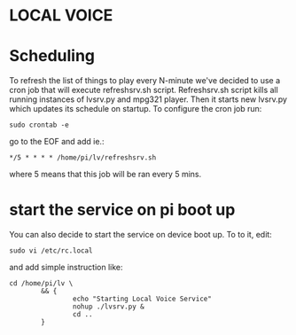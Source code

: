 LOCAL VOICE
===========


# Scheduling
To refresh the list of things to play every N-minute we've decided to use 
a cron job that will execute refreshsrv.sh script.
Refreshsrv.sh script kills all running instances of lvsrv.py and mpg321 player.
Then it starts new lvsrv.py which updates its schedule on startup.
To configure the cron job run:

    sudo crontab -e

go to the EOF and add ie.:

    */5 * * * * /home/pi/lv/refreshsrv.sh

where 5 means that this job will be ran every 5 mins.


# start the service on pi boot up
You can also decide to start the service on device boot up.
To to it, edit:

    sudo vi /etc/rc.local

and add simple instruction like:

    cd /home/pi/lv \
            && {
                    echo "Starting Local Voice Service"
                    nohup ./lvsrv.py &
                    cd ..
            }

